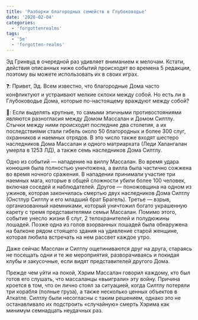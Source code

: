 ```yaml
---
title: 'Разборки благородных семейств в Глубоководье'
date: '2020-02-04'
categories:
  - 'forgottenrealms'
tags:
  - '5e'
  - 'forgotten-realms'
---
```


Эд Гринвуд в очередной раз удивляет вниманием к мелочам. Кстати, действия описанных ниже событий происходят во времена 5 редакции, поэтому вы можете использовать их в своих играх.

❓: Привет, Эд. Всем известно, что благородные Дома часто конфликтуют и устраивают мелкие склоки между собой. Но есть ли в Глубоководье Дома, которые по-настоящему враждуют между собой?

🧙: Если выделять крупные, то самыми эпичными противостояниями являются разногласия между Домом Массалан и Домом Силтлу. Стычки между ними происходят последние два столетия, а их последствиями стали гибель около 50 благородных и более 300 слуг, охранников и наемных отрядов. В это число также входят шестеро наследников Дома Массалан и одного матриархата (Леди Халангалан умерла в 1253 ЛД), а также семь наследников Дома Силтлу.

Одно из событий — нападение на виллу Массалан. Во время удара конюшня была полностью уничтожена, а вилла была частично сожжена во время ночного сражения. В нападении принимали участие три наемных мага, которые в общей сложности убили более 100 человек, включая соседей и наблюдателей. Другое — поножовщина на одном из ужинов, которая закончилась смертью двух наследников Дома Силтлу (Онстлур Силтлу и его младший брат Брагель). Третье — взрыв, организованный наемниками, который уничтожил богато украшенную карету с тремя представителями семьи Массалан. Помимо этого, событие унесло жизни 6 слуг, 2 телохранителей и полудюжины лошадей. Позже одна из голов взорванных лошадей была обнаружена на балконе рядом стоящего здания на удивление старой женщине, которая любила встречать на нем рассвет каждое утро.

Даже сейчас Масслан и Силтлу ощетиниваются друг на друга, стараясь не посещать одни и те же мероприятия, разворачиваясь и покидая клубы и закусочные, если видят представителей другого Дома.

Прежде чем уйти на покой, Хэрим Массалан говорил каждому, кто был готов его слушать, что массаланцы «выиграли» эту войну. Причина кроется в том, что он лично стоял за ситуацией, когда Силтлу потеряли три корабля (полные груза), а также несколько ценных объектов в Аткатле. Силтлу были несогласны с таким решением, однако это не останавливало их подстроить «случайную» смерть Хэрима как минимум семнадцать неудачных раз.
